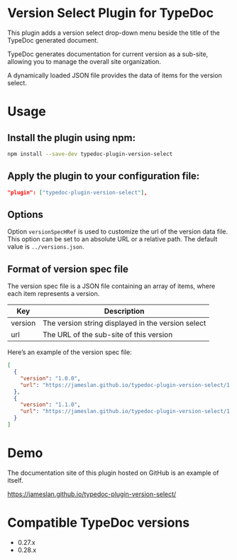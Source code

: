 # Version Select Plugin for TypeDoc

This plugin adds a version select drop-down menu beside the title of the TypeDoc generated document.

TypeDoc generates documentation for current version as a sub-site,
allowing you to manage the overall site organization.

A dynamically loaded JSON file provides the data of items for the version select.


# Usage

## Install the plugin using npm:

```sh
npm install --save-dev typedoc-plugin-version-select
```

## Apply the plugin to your configuration file:

```json
"plugin": ["typedoc-plugin-version-select"],
```

## Options

Option `versionSpecHRef` is used to customize the url of the version data file.
This option can be set to an absolute URL or a relative path.
The default value is `../versions.json`.

## Format of version spec file

The version spec file is a JSON file containing an array of items, where each item represents a version.

| Key | Description |
|-|-|
| version | The version string displayed in the version select |
| url | The URL of the sub-site of this version |

Here’s an example of the version spec file:

```json
[
  {
    "version": "1.0.0",
    "url": "https://jameslan.github.io/typedoc-plugin-version-select/1.0.0"
  },
  {
    "version": "1.1.0",
    "url": "https://jameslan.github.io/typedoc-plugin-version-select/1.1.0"
  }
]
```

# Demo

The documentation site of this plugin hosted on GitHub is an example of itself.

https://jameslan.github.io/typedoc-plugin-version-select/

# Compatible TypeDoc versions

- 0.27.x
- 0.28.x
